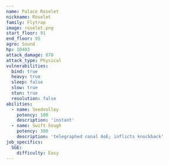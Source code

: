 ```yaml
---
name: Palace Roselet
nickname: Roselet
family: Flytrap
image: roselet.png
start_floor: 91
end_floor: 95
agro: Sound
hp: 10403
attack_damage: 878
attack_type: Physical
vulnerabilities:
  bind: true
  heavy: true
  sleep: false
  slow: true
  stun: true
  resolution: false
abilities:
  - name: Seedvolley
    potency: 100
    description: 'instant'
  - name: Swift Sough
    potency: 300
    description: 'telegraphed conal AoE; inflicts knockback'
job_specifics:
  SGE:
    difficulty: Easy
---
```

